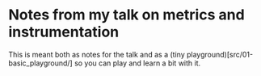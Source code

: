 # Notes from my talk on metrics and instrumentation

This is meant both as notes for the talk and as a (tiny playground)[src/01-basic_playground/] so you can play and learn a bit with it.


